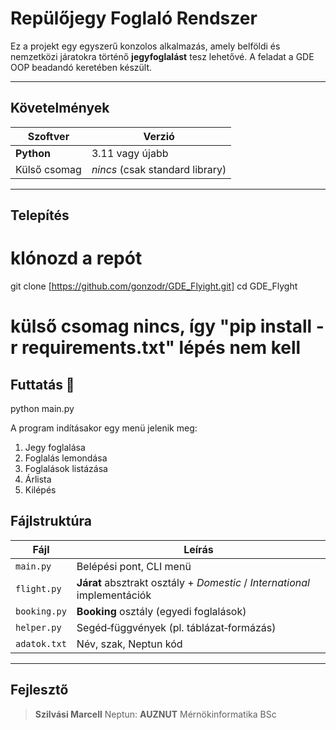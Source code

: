 # Repülőjegy Foglaló Rendszer

Ez a projekt egy egyszerű konzolos alkalmazás, amely belföldi és nemzetközi járatokra történő **jegyfoglalást** tesz lehetővé. A feladat a GDE OOP beadandó keretében készült.

---

## Követelmények

| Szoftver     | Verzió                          |
| ------------ | ------------------------------- |
| **Python**   | 3.11 vagy újabb                 |
| Külső csomag | *nincs* (csak standard library) |

---

## Telepítés 

# klónozd a repót
git clone [https://github.com/gonzodr/GDE_Flyight.git]
cd GDE_Flyght

# külső csomag nincs, így "pip install -r requirements.txt" lépés nem kell


## Fut­tatás 🚀

python main.py


A program indításakor egy menü jelenik meg:

1) Jegy foglalása
2) Foglalás lemondása
3) Foglalások listázása
4) Árlista
5) Kilépés


## Fájlstruktúra

| Fájl         | Leírás                                                                    |
| ------------ | ------------------------------------------------------------------------- |
| `main.py`    | Belépési pont, CLI menü                                                   |
| `flight.py`  | **Járat** absztrakt osztály + *Domestic* / *International* implementációk |
| `booking.py` | **Booking** osztály (egyedi foglalások)                                   |
| `helper.py`  | Segéd‑függvények (pl. táblázat‑formázás)                                  |
| `adatok.txt` | Név, szak, Neptun kód                                                     |

---

## Fejlesztő

> **Szilvási Marcell**
> Neptun: **AUZNUT**
> Mérnökinformatika BSc

